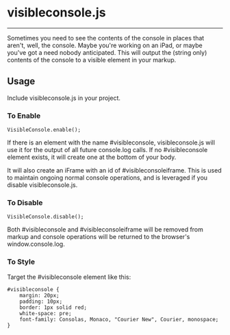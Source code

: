 # visibleconsole.js #
- - - - -

Sometimes you need to see the contents of the console in places that aren't, well, the console. Maybe you're working on an iPad, or maybe you've got a need nobody anticipated. This will output the (string only) contents of the console to a visible element in your markup.

## Usage ###

Include visibleconsole.js in your project.

### To Enable ####

    VisibleConsole.enable();
    
If there is an element with the name #visibleconsole, visibleconsole.js will use it for the output of all future console.log calls. If no #visibleconsole element exists, it will create one at the bottom of your body.

It will also create an iFrame with an id of #visibleconsoleiframe. This is used to maintain ongoing normal console operations, and is leveraged if you disable visibleconsole.js.
    
### To Disable ####

    VisibleConsole.disable();
    
Both #visibleconsole and #visibleconsoleiframe will be removed from markup and console operations will be returned to the browser's window.console.log.
    
### To Style ####

Target the #visibleconsole element like this:

    #visibleconsole {
	    margin: 20px;
	    padding: 10px;
    	border: 1px solid red;
	    white-space: pre;
    	font-family: Consolas, Monaco, "Courier New", Courier, monospace;
    }
